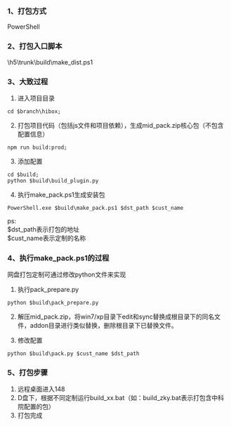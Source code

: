 ### 1、打包方式
PowerShell
### 2、打包入口脚本
\h5\trunk\build\make_dist.ps1
### 3、大致过程
1. 进入项目目录

```
cd $branch\hibox;
```
2. 打包项目代码（包括js文件和项目依赖），生成mid_pack.zip核心包（不包含配置信息）

```
npm run build:prod;
```

3. 添加配置

```
cd $build;
python $build\build_plugin.py
```

4. 执行make_pack.ps1生成安装包

```
PowerShell.exe $build\make_pack.ps1 $dst_path $cust_name
```
ps:<br>
$dst_path表示打包的地址<br>
$cust_name表示定制的名称<br>

### 4、执行make_pack.ps1的过程
网盘打包定制可通过修改python文件来实现
1. 执行pack_prepare.py
```
python $build\pack_prepare.py
```
2. 解压mid_pack.zip，将win7/xp目录下edit和sync替换成根目录下的同名文件，addon目录进行类似替换，删除根目录下已替换文件。

3. 修改配置

```
python $build\pack.py $cust_name $dst_path
```
### 5、打包步骤
1. 远程桌面进入148
2. D盘下，根据不同定制运行build_xx.bat（如：build_zky.bat表示打包含中科院配置的包）
3. 打包完成